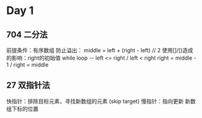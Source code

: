 # Day 1
## 704 二分法
前提条件：有序数组
防止溢出： middle = left + (right - left) // 2
使用[]/[)造成的影响：right的初始值
                  while loop -- left <= right / left < right
                  right = middle - 1 / right = middle
## 27 双指针法
快指针：排除目标元素，寻找新数组的元素 (skip target)
慢指针：指向更新 新数组下标的位置

